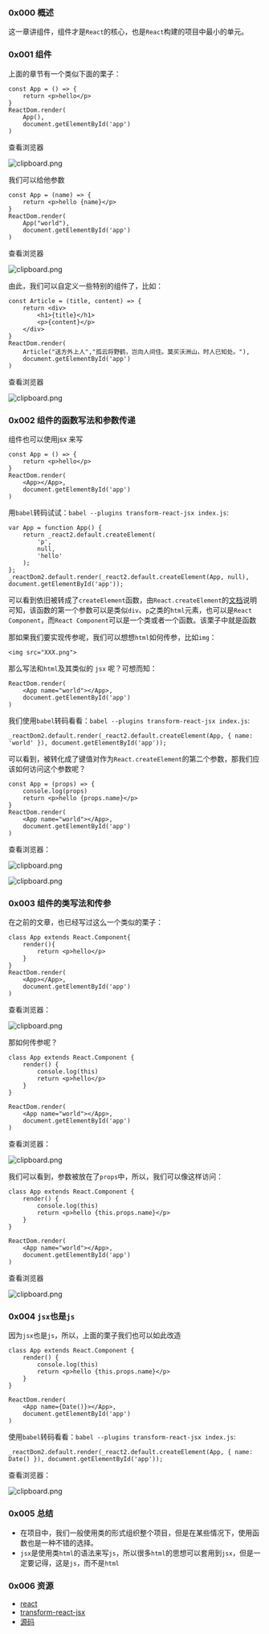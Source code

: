 ### 0x000 概述
这一章讲组件，组件才是`React`的核心，也是`React`构建的项目中最小的单元。

### 0x001 组件
上面的章节有一个类似下面的栗子：
```
const App = () => {
    return <p>hello</p>
}
ReactDom.render(
    App(),
    document.getElementById('app')
)
```
查看浏览器

![clipboard.png](/img/bVbfTG4)

我们可以给他参数
```
const App = (name) => {
    return <p>hello {name}</p>
}
ReactDom.render(
    App("world"),
    document.getElementById('app')
)
```
查看浏览器

![clipboard.png](/img/bVbfTG6)

由此，我们可以自定义一些特别的组件了，比如：
```
const Article = (title, content) => {
    return <div>
        <h1>{title}</h1>
        <p>{content}</p>
    </div>
}
ReactDom.render(
    Article("送方外上人","孤云将野鹤，岂向人间住。莫买沃洲山，时人已知处。"),
    document.getElementById('app')
)
```
查看浏览器

![clipboard.png](/img/bVbfTHk)

### 0x002 组件的函数写法和参数传递
组件也可以使用jsx 来写
```
const App = () => {
    return <p>hello</p>
}
ReactDom.render(
    <App></App>,
    document.getElementById('app')
)
```
用`babel`转码试试：`babel --plugins transform-react-jsx index.js`:
```
var App = function App() {
    return _react2.default.createElement(
        'p',
        null,
        'hello'
    );
};
_reactDom2.default.render(_react2.default.createElement(App, null), document.getElementById('app'));
```
可以看到依旧被转成了`createElement`函数，由`React.createElement`的[文档](https://reactjs.org/docs/react-api.html#createelement)说明可知，该函数的第一个参数可以是类似`div`、`p`之类的`html`元素，也可以是`React Component`，而`React Component`可以是一个类或者一个函数。该栗子中就是函数

那如果我们要实现传参呢，我们可以想想`html`如何传参，比如`img`：
```
<img src="XXX.png">
```
那么写法和`html`及其类似的 `jsx` 呢？可想而知：
```
ReactDom.render(
    <App name="world"></App>,
    document.getElementById('app')
)
```
我们使用`babel`转码看看：`babel --plugins transform-react-jsx index.js`:
```
_reactDom2.default.render(_react2.default.createElement(App, { name: 'world' }), document.getElementById('app'));

```
可以看到，被转化成了键值对作为`React.createElement`的第二个参数，那我们应该如何访问这个参数呢？
```
const App = (props) => {
    console.log(props)
    return <p>hello {props.name}</p>
}
ReactDom.render(
    <App name="world"></App>,
    document.getElementById('app')
)
```

查看浏览器：

![clipboard.png](/img/bVbfTIP)

![clipboard.png](/img/bVbfTIL)


### 0x003 组件的类写法和传参
在之前的文章，也已经写过这么一个类似的栗子：
```
class App extends React.Component{
    render(){
        return <p>hello</p>
    }
}
ReactDom.render(
    <App></App>,
    document.getElementById('app')
)
```
查看浏览器：

![clipboard.png](/img/bVbfTI2)

那如何传参呢？
```
class App extends React.Component {
    render() {
        console.log(this)
        return <p>hello</p>
    }
}

ReactDom.render(
    <App name="world"></App>,
    document.getElementById('app')
)
```
查看浏览器：

![clipboard.png](/img/bVbfTI8)

我们可以看到，参数被放在了`props`中，所以，我们可以像这样访问：
```
class App extends React.Component {
    render() {
        console.log(this)
        return <p>hello {this.props.name}</p>
    }
}

ReactDom.render(
    <App name="world"></App>,
    document.getElementById('app')
)
```
查看浏览器

![clipboard.png](/img/bVbfTJg)

### 0x004 `jsx`也是`js`
因为`jsx`也是`js`，所以，上面的栗子我们也可以如此改造
```
class App extends React.Component {
    render() {
        console.log(this)
        return <p>hello {this.props.name}</p>
    }
}

ReactDom.render(
    <App name={Date()}></App>,
    document.getElementById('app')
)
```

使用`babel`转码看看：`babel --plugins transform-react-jsx index.js`:
```
_reactDom2.default.render(_react2.default.createElement(App, { name: Date() }), document.getElementById('app'));

```

查看浏览器：


![clipboard.png](/img/bVbfTJH)



### 0x005 总结

- 在项目中，我们一般使用类的形式组织整个项目，但是在某些情况下，使用函数也是一种不错的选择。
- `jsx`是使用类`html`的语法来写`js`，所以很多`html`的思想可以套用到`jsx`，但是一定要记得，这是`js`，而不是`html`

### 0x006 资源

- [react](https://reactjs.org/)
- [transform-react-jsx](https://babeljs.io/docs/en/babel-plugin-transform-react-jsx)
- [源码](https://github.com/followWinter/react-study)
